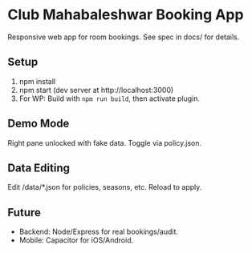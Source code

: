 # Club Mahabaleshwar Booking App

Responsive web app for room bookings. See spec in docs/ for details.

## Setup
1. npm install
2. npm start (dev server at http://localhost:3000)
3. For WP: Build with `npm run build`, then activate plugin.

## Demo Mode
Right pane unlocked with fake data. Toggle via policy.json.

## Data Editing
Edit /data/*.json for policies, seasons, etc. Reload to apply.

## Future
- Backend: Node/Express for real bookings/audit.
- Mobile: Capacitor for iOS/Android.
